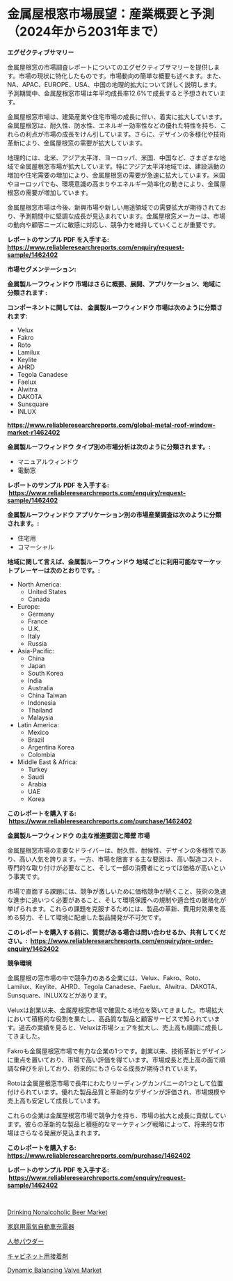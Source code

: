 <p><h1>金属屋根窓市場展望：産業概要と予測（2024年から2031年まで）</h1></p><p><strong>エグゼクティブサマリー</strong></p>
<p><p>金属屋根窓の市場調査レポートについてのエグゼクティブサマリーを提供します。市場の現状に特化したものです。市場動向の簡単な概要も述べます。また、NA、APAC、EUROPE、USA、中国の地理的拡大について詳しく説明します。予測期間中、金属屋根窓市場は年平均成長率12.6%で成長すると予想されています。</p><p>金属屋根窓市場は、建築産業や住宅市場の成長に伴い、着実に拡大しています。金属屋根窓は、耐久性、防水性、エネルギー効率性などの優れた特性を持ち、これらの利点が市場の成長をけん引しています。さらに、デザインの多様化や技術革新により、金属屋根窓の需要が拡大しています。</p><p>地理的には、北米、アジア太平洋、ヨーロッパ、米国、中国など、さまざまな地域で金属屋根窓市場が拡大しています。特にアジア太平洋地域では、建設活動の増加や住宅需要の増加により、金属屋根窓の需要が急速に拡大しています。米国やヨーロッパでも、環境意識の高まりやエネルギー効率化の動きにより、金属屋根窓の需要が増加しています。</p><p>金属屋根窓市場は今後、新興市場や新しい用途領域での需要拡大が期待されており、予測期間中に堅調な成長が見込まれています。金属屋根窓メーカーは、市場の動向や顧客ニーズに敏感に対応し、競争力を維持していくことが重要です。</p></p>
<p><strong>レポートのサンプル PDF を入手する: <a href="https://www.reliableresearchreports.com/enquiry/request-sample/1462402">https://www.reliableresearchreports.com/enquiry/request-sample/1462402</a></strong></p>
<p><strong>市場セグメンテーション:</strong></p>
<p><strong> 金属製ルーフウィンドウ 市場はさらに概要、展開、アプリケーション、地域に分類されます :</strong></p>
<p><strong>コンポーネントに関しては、 金属製ルーフウィンドウ 市場は次のように分類されます: &nbsp;</strong></p>
<p><ul><li>Velux</li><li>Fakro</li><li>Roto</li><li>Lamilux</li><li>Keylite</li><li>AHRD</li><li>Tegola Canadese</li><li>Faelux</li><li>Alwitra</li><li>DAKOTA</li><li>Sunsquare</li><li>INLUX</li></ul></p>
<p><strong><a href="https://www.reliableresearchreports.com/global-metal-roof-window-market-r1462402">https://www.reliableresearchreports.com/global-metal-roof-window-market-r1462402</a></strong></p>
<p><strong> 金属製ルーフウィンドウ タイプ別の市場分析は次のように分類されます。:</strong></p>
<p><ul><li>マニュアルウィンドウ</li><li>電動窓</li></ul></p>
<p><strong>レポートのサンプル PDF を入手する: &nbsp;<a href="https://www.reliableresearchreports.com/enquiry/request-sample/1462402">https://www.reliableresearchreports.com/enquiry/request-sample/1462402</a></strong></p>
<p><strong> 金属製ルーフウィンドウ アプリケーション別の市場産業調査は次のように分類されます。:</strong></p>
<p><ul><li>住宅用</li><li>コマーシャル</li></ul></p>
<p><strong>地域に関して言えば、金属製ルーフウィンドウ 地域ごとに利用可能なマーケットプレーヤーは次のとおりです。:</strong></p>
<p><ul>
    <li>
        North America:
        <ul>
            <li>United States</li>
            <li>Canada</li>
        </ul>
    </li>
    <li>
        Europe:
        <ul>
            <li>Germany</li>
            <li>France</li>
            <li>U.K.</li>
            <li>Italy</li>
            <li>Russia</li>
        </ul>
    </li>
    <li>
        Asia-Pacific:
        <ul>
            <li>China</li>
            <li>Japan</li>
            <li>South Korea</li>
            <li>India</li>
            <li>Australia</li>
            <li>China Taiwan</li>
            <li>Indonesia</li>
            <li>Thailand</li>
            <li>Malaysia</li>
        </ul>
    </li>
    <li>
        Latin America:
        <ul>
            <li>Mexico</li>
            <li>Brazil</li>
            <li>Argentina Korea</li>
            <li>Colombia</li>
        </ul>
    </li>
    <li>
        Middle East & Africa:
        <ul>
            <li>Turkey</li>
            <li>Saudi</li>
            <li>Arabia</li>
            <li>UAE</li>
            <li>Korea</li>
        </ul>
    </li>
    </ul></p>
<p><strong>このレポートを購入する: &nbsp;<a href="https://www.reliableresearchreports.com/purchase/1462402">https://www.reliableresearchreports.com/purchase/1462402</a></strong></p>
<p><strong>金属製ルーフウィンドウ の主な推進要因と障壁 市場</strong></p>
<p><p>金属屋根窓市場の主要なドライバーは、耐久性、耐候性、デザインの多様性であり、高い人気を誇ります。一方、市場を阻害する主な要因は、高い製造コスト、専門的な取り付けが必要なこと、そして一部の消費者にとっては価格が高いという事実です。</p><p>市場で直面する課題には、競争が激しいために価格競争が続くこと、技術の急速な進歩に追いつく必要があること、そして環境保護への規制や適合性の厳格化が挙げられます。これらの課題を克服するためには、製品の革新、費用対効果を高める努力、そして環境に配慮した製品開発が不可欠です。</p></p>
<p><strong>このレポートを購入する前に、質問がある場合は問い合わせるか、共有してください。:&nbsp; <a href="https://www.reliableresearchreports.com/enquiry/pre-order-enquiry/1462402">https://www.reliableresearchreports.com/enquiry/pre-order-enquiry/1462402</a></strong></p>
<p><strong>競争環境</strong></p>
<p><p>金属屋根の窓市場の中で競争力のある企業には、Velux、Fakro、Roto、Lamilux、Keylite、AHRD、Tegola Canadese、Faelux、Alwitra、DAKOTA、Sunsquare、INLUXなどがあります。</p><p>Veluxは創業以来、金属屋根窓市場で確固たる地位を築いてきました。市場拡大において積極的な役割を果たし、高品質な製品と顧客サービスで知られています。過去の実績を見ると、Veluxは市場シェアを拡大し、売上高も順調に成長してきました。</p><p>Fakroも金属屋根窓市場で有力な企業の1つです。創業以来、技術革新とデザインに重点を置いており、市場で高い評価を得ています。市場成長と売上高の面で順調な伸びを示しており、将来的にもさらなる成長が期待されています。</p><p>Rotoは金属屋根窓市場で長年にわたりリーディングカンパニーの1つとして位置付けられています。優れた製品品質と革新的なデザインが評価され、市場規模や売上高も安定して成長しています。</p><p>これらの企業は金属屋根窓市場で競争力を持ち、市場の拡大と成長に貢献しています。彼らの革新的な製品と積極的なマーケティング戦略によって、将来的な市場はさらなる発展が見込まれます。</p></p>
<p><strong>このレポートを購入する: &nbsp; <a href="https://www.reliableresearchreports.com/purchase/1462402">https://www.reliableresearchreports.com/purchase/1462402</a></strong></p>
<p><strong>レポートのサンプル PDF を入手する: &nbsp;<a href="https://www.reliableresearchreports.com/enquiry/request-sample/1462402">https://www.reliableresearchreports.com/enquiry/request-sample/1462402</a></strong><strong></strong></p>
<p>&nbsp;</p>
<p><p><a href="https://www.linkedin.com/pulse/drinking-nonalcoholic-beer-market-size-reveals-best-e2uhe?trackingId=jMQAi8EU2LL8HkhqawsH0A%3D%3D">Drinking Nonalcoholic Beer Market</a></p><p><a href="https://github.com/jkjreqjscoxx7/Market-Research-Report-List-1/blob/main/771505229933.md">家庭用電気自動車充電器</a></p><p><a href="https://medium.com/@carlieshields/%E4%BA%BA%E5%8F%82%E3%83%91%E3%82%A6%E3%83%80%E3%83%BC%E5%B8%82%E5%A0%B4%E8%AA%BF%E6%9F%BB%E3%83%AC%E3%83%9D%E3%83%BC%E3%83%88-%E3%81%9D%E3%81%AE%E6%AD%B4%E5%8F%B2%E3%81%A8%E4%BA%88%E6%B8%AC2024%E5%B9%B4%E3%81%8B%E3%82%892031%E5%B9%B4-6c261b07b860">人参パウダー</a></p><p><a href="https://medium.com/@thomasbaker655/%E3%82%AD%E3%83%A3%E3%83%93%E3%83%8D%E3%83%83%E3%83%88%E6%8E%A5%E7%9D%80%E5%89%A4%E5%B8%82%E5%A0%B4%E8%A6%8F%E6%A8%A1%E3%81%AF-%E3%82%B0%E3%83%AD%E3%83%BC%E3%83%90%E3%83%AB%E7%94%A3%E6%A5%AD%E3%81%AE%E4%B8%AD%E3%81%A7%E6%9C%80%E9%81%A9%E3%81%AA%E3%83%9E%E3%83%BC%E3%82%B1%E3%83%86%E3%82%A3%E3%83%B3%E3%82%B0%E3%83%81%E3%83%A3%E3%83%8D%E3%83%AB%E3%82%92%E7%A4%BA%E3%81%97%E3%81%A6%E3%81%84%E3%81%BE%E3%81%99-25b64cfeec96">キャビネット用接着剤</a></p><p><a href="https://github.com/singletonthaxterkelliehr2df/Market-Research-Report-List-2/blob/main/dynamic-balancing-valve-market.md">Dynamic Balancing Valve Market</a></p></p>